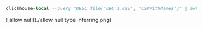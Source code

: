```sql
clickhouse-local --query "DESC file('OBC_1.csv', 'CSVWithNames')" | awk 'BEGIN {print "CREATE TABLE my_table ("} {print "    `" $1 "` " $2 ","} END {print ") ENGINE = MergeTree ORDER BY tuple();"}'
```

![allow null](./allow null type inferring.png)
